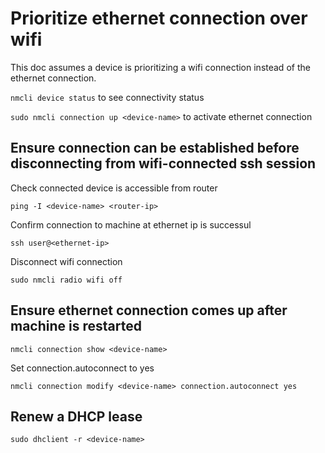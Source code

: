 # Prioritize ethernet connection over wifi

This doc assumes a device is prioritizing a wifi connection instead of the ethernet connection.

`nmcli device status` to see connectivity status

`sudo nmcli connection up <device-name>` to activate ethernet connection

## Ensure connection can be established before disconnecting from wifi-connected ssh session

Check connected device is accessible from router

`ping -I <device-name> <router-ip>`

Confirm connection to machine at ethernet ip is successul

`ssh user@<ethernet-ip>`

Disconnect wifi connection

`sudo nmcli radio wifi off`

## Ensure ethernet connection comes up after machine is restarted

`nmcli connection show <device-name>`

Set connection.autoconnect to yes

`nmcli connection modify <device-name> connection.autoconnect yes`

## Renew a DHCP lease

`sudo dhclient -r <device-name>`
